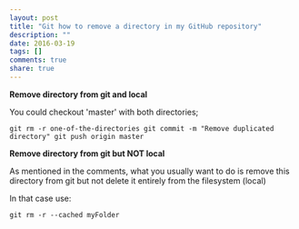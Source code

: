 ```yaml
---
layout: post
title: "Git how to remove a directory in my GitHub repository"
description: ""
date: 2016-03-19
tags: []
comments: true
share: true
---
```


**Remove directory from git and local**

You could checkout 'master' with both directories;

  

    git rm -r one-of-the-directories git commit -m "Remove duplicated directory" git push origin master

  

**Remove directory from git but NOT local**

As mentioned in the comments, what you usually want to do is remove this
directory from git but not delete it entirely from the filesystem (local)

In that case use:

  

    git rm -r --cached myFolder

